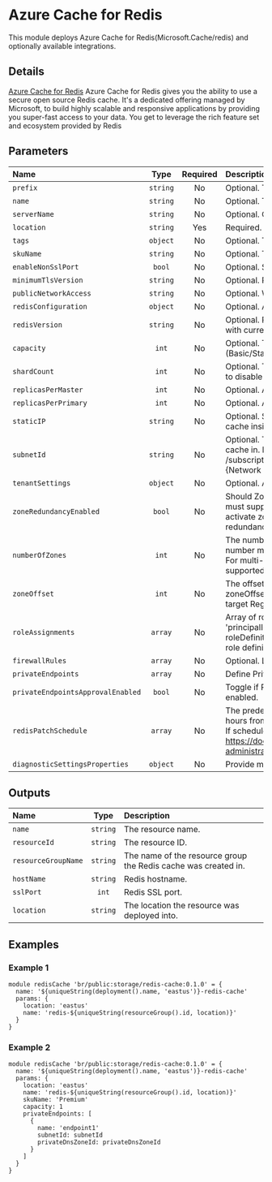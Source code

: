 # Azure Cache for Redis

This module deploys Azure Cache for Redis(Microsoft.Cache/redis) and optionally available integrations.

## Details

[Azure Cache for Redis](https://azure.microsoft.com/en-us/pricing/details/cache/)  Azure Cache for Redis gives you the ability to use a secure open source Redis cache. It's a dedicated offering managed by Microsoft, to build highly scalable and responsive applications by providing you super-fast access to your data. You get to leverage the rich feature set and ecosystem provided by Redis

## Parameters

| Name                              | Type     | Required | Description                                                                                                                                                                                                                                                                                                          |
| :-------------------------------- | :------: | :------: | :------------------------------------------------------------------------------------------------------------------------------------------------------------------------------------------------------------------------------------------------------------------------------------------------------------------- |
| `prefix`                          | `string` | No       | Optional. The prefix of the Redis cache resource name.                                                                                                                                                                                                                                                               |
| `name`                            | `string` | No       | Optional. The name of the Redis cache resource.                                                                                                                                                                                                                                                                      |
| `serverName`                      | `string` | No       | Optional. Override the name of the server.                                                                                                                                                                                                                                                                           |
| `location`                        | `string` | Yes      | Required. The location to deploy the Redis cache service.                                                                                                                                                                                                                                                            |
| `tags`                            | `object` | No       | Optional. Tags of the resource.                                                                                                                                                                                                                                                                                      |
| `skuName`                         | `string` | No       | Optional. The type of Redis cache to deploy.                                                                                                                                                                                                                                                                         |
| `enableNonSslPort`                | `bool`   | No       | Optional. Specifies whether the non-ssl Redis server port (6379) is enabled.                                                                                                                                                                                                                                         |
| `minimumTlsVersion`               | `string` | No       | Optional. Requires clients to use a specified TLS version (or higher) to connect.                                                                                                                                                                                                                                    |
| `publicNetworkAccess`             | `string` | No       | Optional. Whether or not public network access is allowed for this resource.                                                                                                                                                                                                                                         |
| `redisConfiguration`              | `object` | No       | Optional. All Redis Settings.                                                                                                                                                                                                                                                                                        |
| `redisVersion`                    | `string` | No       | Optional. Redis version. Only major version will be used in PUT/PATCH request with current valid values: (4, 6).                                                                                                                                                                                                     |
| `capacity`                        | `int`    | No       | Optional. The size of the Redis cache to deploy. Valid values: for C (Basic/Standard) family (0, 1, 2, 3, 4, 5, 6), for P (Premium) family (1, 2, 3, 4).                                                                                                                                                             |
| `shardCount`                      | `int`    | No       | Optional. The number of shards to be created on a Premium Cluster Cache. Set 0 to disable this feature.                                                                                                                                                                                                              |
| `replicasPerMaster`               | `int`    | No       | Optional. Amount of replicas to create per master for this Redis Cache.                                                                                                                                                                                                                                              |
| `replicasPerPrimary`              | `int`    | No       | Optional. Amount of replicas to create per primary for this Redis Cache.                                                                                                                                                                                                                                             |
| `staticIP`                        | `string` | No       | Optional. Static IP address. Optionally, may be specified when deploying a Redis cache inside an existing Azure Virtual Network; auto assigned by default.                                                                                                                                                           |
| `subnetId`                        | `string` | No       | Optional. The full resource ID of a subnet in a virtual network to deploy the Redis cache in. Example format: /subscriptions/{subscriptionId}/resourceGroups/{resourceGroupName}/Microsoft.{Network|ClassicNetwork}/VirtualNetworks/vnet1/subnets/subnet1.                                                           |
| `tenantSettings`                  | `object` | No       | Optional. A dictionary of tenant settings.                                                                                                                                                                                                                                                                           |
| `zoneRedundancyEnabled`           | `bool`   | No       | Should Zone Redundancy be enabled for this Redis Cache? The target Region must support availability zones, therefore even if this is set true, it will only activate zone redudancy in a supported region. Set this false to disable zone redundancy completely, regardless if a region supports availability zones. |
| `numberOfZones`                   | `int`    | No       | The number of logical zones to enable for the Redis Cache. The default is 3. The number must be a positive integer from 1 to 3. Use 1 for single-zoned resources. For multi-zoned resources, the value must be less than or equal to the number of supported zones.                                                  |
| `zoneOffset`                      | `int`    | No       | The offset from the starting logical availability zone. An error will be returned if zoneOffset plus numberOfZones exceeds the number of supported zones in the target Region.                                                                                                                                       |
| `roleAssignments`                 | `array`  | No       | Array of role assignment objects that contain the 'roleDefinitionIdOrName' and 'principalId' to define RBAC role assignments on this resource. In the roleDefinitionIdOrName attribute, you can provide either the display name of the role definition, or its fully qualified ID                                    |
| `firewallRules`                   | `array`  | No       | Optional. List of firewall rules to create on server.                                                                                                                                                                                                                                                                |
| `privateEndpoints`                | `array`  | No       | Define Private Endpoints that should be created for Azure Redis Cache.                                                                                                                                                                                                                                               |
| `privateEndpointsApprovalEnabled` | `bool`   | No       | Toggle if Private Endpoints manual approval for Azure Redis Cache should be enabled.                                                                                                                                                                                                                                 |
| `redisPatchSchedule`              | `array`  | No       | The predefined schedule for patching redis server. The Patch Window lasts for 5 hours from the start_hour_utc.<br />If schedule is not specified, the update can happen at any time. See https://docs.microsoft.com/en-us/azure/azure-cache-for-redis/cache-administration#schedule-updates-faq                      |
| `diagnosticSettingsProperties`    | `object` | No       | Provide mysql diagnostic settings properties.                                                                                                                                                                                                                                                                        |

## Outputs

| Name                | Type     | Description                                                    |
| :------------------ | :------: | :------------------------------------------------------------- |
| `name`              | `string` | The resource name.                                             |
| `resourceId`        | `string` | The resource ID.                                               |
| `resourceGroupName` | `string` | The name of the resource group the Redis cache was created in. |
| `hostName`          | `string` | Redis hostname.                                                |
| `sslPort`           | `int`    | Redis SSL port.                                                |
| `location`          | `string` | The location the resource was deployed into.                   |

## Examples

### Example 1

```bicep
module redisCache 'br/public:storage/redis-cache:0.1.0' = {
  name: '${uniqueString(deployment().name, 'eastus')}-redis-cache'
  params: {
    location: 'eastus'
    name: 'redis-${uniqueString(resourceGroup().id, location)}'
  }
}
```

### Example 2

```bicep
module redisCache 'br/public:storage/redis-cache:0.1.0' = {
  name: '${uniqueString(deployment().name, 'eastus')}-redis-cache'
  params: {
    location: 'eastus'
    name: 'redis-${uniqueString(resourceGroup().id, location)}'
    skuName: 'Premium'
    capacity: 1
    privateEndpoints: [
      {
        name: 'endpoint1'
        subnetId: subnetId
        privateDnsZoneId: privateDnsZoneId
      }
    ]
  }
}
```